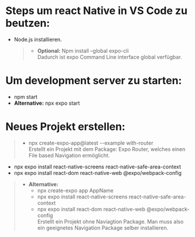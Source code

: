 # Steps um react Native in VS Code zu beutzen:

- Node.js installieren.
  > - **Optional:** Npm install –global expo-cli <br>
  >   Dadurch ist expo Command Line interface global verfügbar.

# Um development server zu starten:

- npm start
- **Alternative:** npx expo start

# Neues Projekt erstellen:

> - npx create-expo-app@latest --example with-router <br>
>   Erstellt ein Projekt mit dem Package: Expo Router, welches einen File based Navigation ermöglicht.

- npx expo install react-native-screens react-native-safe-area-context
- npx expo install react-dom react-native-web @expo/webpack-config

> - **Alternative:**
>   - npx create-expo app AppName
>   - npx expo install react-native-screens react-native-safe-area-context
>   - npx expo install react-dom react-native-web @expo/webpack-config <br>
>     Erstellt ein Projekt ohne Naviagtion Package. Man muss also ein geeignetes Navigation Package selber installieren.
